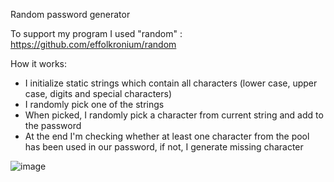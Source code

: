 Random password generator

To support my program I used "random" : https://github.com/effolkronium/random

How it works:
- I initialize static strings which contain all characters (lower case, upper case, digits and special characters)
- I randomly pick one of the strings
- When picked, I randomly pick a character from current string and add to the password
- At the end I'm checking whether at least one character from the pool has been used in our password, if not, I generate missing character

![image](https://user-images.githubusercontent.com/60985440/133937131-8cc6770b-beed-4353-a577-efcd1b89037e.png)

